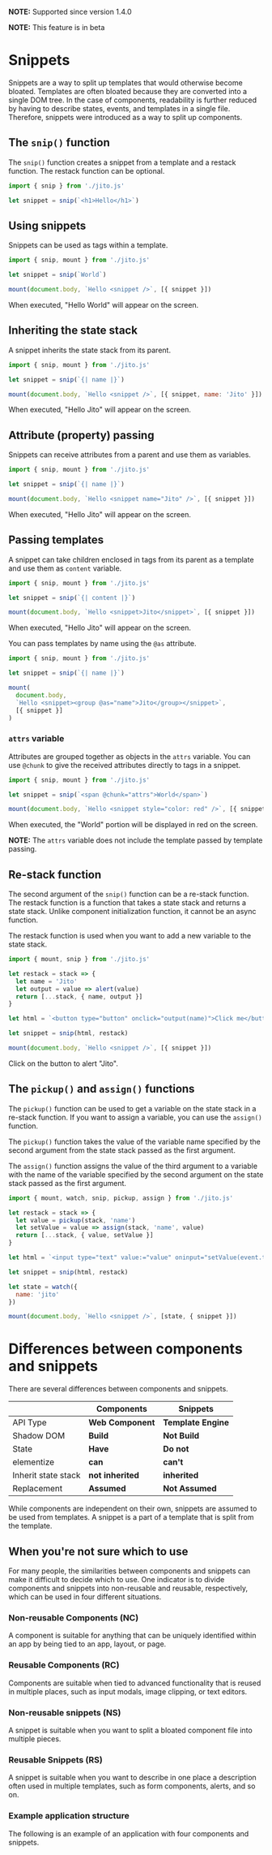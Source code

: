 **NOTE:** Supported since version 1.4.0

**NOTE:** This feature is in beta

# Snippets

Snippets are a way to split up templates that would otherwise become bloated.
Templates are often bloated because they are converted into a single DOM tree.
In the case of components, readability is further reduced by having to describe states, events, and templates in a single file.
Therefore, snippets were introduced as a way to split up components.

## The `snip()` function

The `snip()` function creates a snippet from a template and a restack function. The restack function can be optional.

```js
import { snip } from './jito.js'

let snippet = snip(`<h1>Hello</h1>`)
```

## Using snippets

Snippets can be used as tags within a template.

```js
import { snip, mount } from './jito.js'

let snippet = snip(`World`)

mount(document.body, `Hello <snippet />`, [{ snippet }])
```

When executed, "Hello World" will appear on the screen.

## Inheriting the state stack

A snippet inherits the state stack from its parent.

```js
import { snip, mount } from './jito.js'

let snippet = snip(`{| name |}`)

mount(document.body, `Hello <snippet />`, [{ snippet, name: 'Jito' }])
```

When executed, "Hello Jito" will appear on the screen.

## Attribute (property) passing

Snippets can receive attributes from a parent and use them as variables.

```js
import { snip, mount } from './jito.js'

let snippet = snip(`{| name |}`)

mount(document.body, `Hello <snippet name="Jito" />`, [{ snippet }])
```

When executed, "Hello Jito" will appear on the screen.

## Passing templates

A snippet can take children enclosed in tags from its parent as a template and use them as `content` variable.

```js
import { snip, mount } from './jito.js'

let snippet = snip(`{| content |}`)

mount(document.body, `Hello <snippet>Jito</snippet>`, [{ snippet }])
```

When executed, "Hello Jito" will appear on the screen.

You can pass templates by name using the `@as` attribute.

```js
import { snip, mount } from './jito.js'

let snippet = snip(`{| name |}`)

mount(
  document.body,
  `Hello <snippet><group @as="name">Jito</group></snippet>`,
  [{ snippet }]
)
```

### `attrs` variable

Attributes are grouped together as objects in the `attrs` variable.
You can use `@chunk` to give the received attributes directly to tags in a snippet.

```js
import { snip, mount } from './jito.js'

let snippet = snip(`<span @chunk="attrs">World</span>`)

mount(document.body, `Hello <snippet style="color: red" />`, [{ snippet }])
```

When executed, the "World" portion will be displayed in red on the screen.

**NOTE:** The `attrs` variable does not include the template passed by template passing.

## Re-stack function

The second argument of the `snip()` function can be a re-stack function. The restack function is a function that takes a state stack and returns a state stack. Unlike component initialization function, it cannot be an async function.

The restack function is used when you want to add a new variable to the state stack.

```js
import { mount, snip } from './jito.js'

let restack = stack => {
  let name = 'Jito'
  let output = value => alert(value)
  return [...stack, { name, output }]
}

let html = `<button type="button" onclick="output(name)">Click me</button>`

let snippet = snip(html, restack)

mount(document.body, `Hello <snippet />`, [{ snippet }])
```

Click on the button to alert "Jito".

## The `pickup()` and `assign()` functions

The `pickup()` function can be used to get a variable on the state stack in a re-stack function.
If you want to assign a variable, you can use the `assign()` function.

The `pickup()` function takes the value of the variable name specified by the second argument from the state stack passed as the first argument.

The `assign()` function assigns the value of the third argument to a variable with the name of the variable specified by the second argument on the state stack passed as the first argument.

```js
import { mount, watch, snip, pickup, assign } from './jito.js'

let restack = stack => {
  let value = pickup(stack, 'name')
  let setValue = value => assign(stack, 'name', value)
  return [...stack, { value, setValue }]
}

let html = `<input type="text" value:="value" oninput="setValue(event.target.value)" />`

let snippet = snip(html, restack)

let state = watch({
  name: 'jito'
})

mount(document.body, `Hello <snippet />`, [state, { snippet }])
```

# Differences between components and snippets

There are several differences between components and snippets.

|| Components | Snippets |
| --- | --- | --- |
| API Type | **Web Component** | **Template Engine** |
| Shadow DOM | **Build** | **Not Build** |
| State | **Have** | **Do not** |
| elementize | **can** | **can't** |
| Inherit state stack | **not inherited** | **inherited** | **assumed
| Replacement | **Assumed** | **Not Assumed** | **Assumed** | **Not Assumed** | **Not Assumed

While components are independent on their own, snippets are assumed to be used from templates.
A snippet is a part of a template that is split from the template.

## When you're not sure which to use

For many people, the similarities between components and snippets can make it difficult to decide which to use.
One indicator is to divide components and snippets into non-reusable and reusable, respectively, which can be used in four different situations.

### Non-reusable Components (NC)

A component is suitable for anything that can be uniquely identified within an app by being tied to an app, layout, or page.

### Reusable Components (RC)

Components are suitable when tied to advanced functionality that is reused in multiple places, such as input modals, image clipping, or text editors.

### Non-reusable snippets (NS)

A snippet is suitable when you want to split a bloated component file into multiple pieces.

### Reusable Snippets (RS)

A snippet is suitable when you want to describe in one place a description often used in multiple templates, such as form components, alerts, and so on.

### Example application structure

The following is an example of an application with four components and snippets.